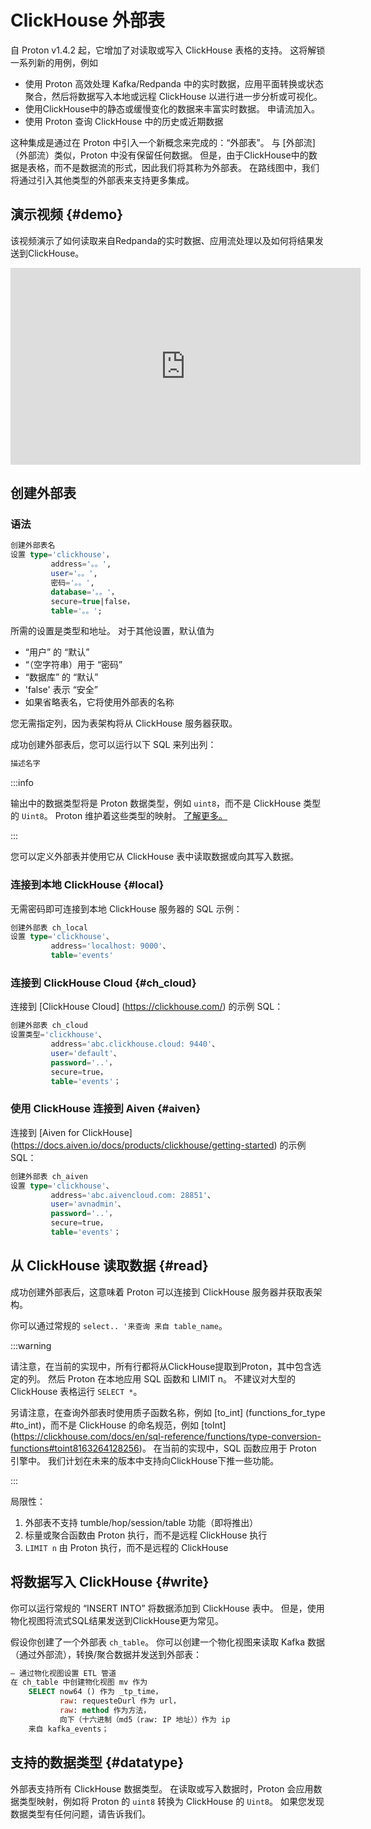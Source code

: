 # ClickHouse 外部表

自 Proton v1.4.2 起，它增加了对读取或写入 ClickHouse 表格的支持。 这将解锁一系列新的用例，例如

- 使用 Proton 高效处理 Kafka/Redpanda 中的实时数据，应用平面转换或状态聚合，然后将数据写入本地或远程 ClickHouse 以进行进一步分析或可视化。
- 使用ClickHouse中的静态或缓慢变化的数据来丰富实时数据。 申请流加入。
- 使用 Proton 查询 ClickHouse 中的历史或近期数据

这种集成是通过在 Proton 中引入一个新概念来完成的：“外部表”。 与 [外部流]（外部流）类似，Proton 中没有保留任何数据。 但是，由于ClickHouse中的数据是表格，而不是数据流的形式，因此我们将其称为外部表。 在路线图中，我们将通过引入其他类型的外部表来支持更多集成。

## 演示视频 {#demo}

该视频演示了如何读取来自Redpanda的实时数据、应用流处理以及如何将结果发送到ClickHouse。

<iframe width="560" height="315" src="https://www.youtube.com/embed/ga_DmCujEpw?si=ja2tmlcCbqa6HhwT" title="YouTube video player" frameborder="0" allow="accelerometer; autoplay; clipboard-write; encrypted-media; gyroscope; picture-in-picture; web-share" allowfullscreen></iframe>

## 创建外部表

### 语法

```sql
创建外部表名
设置 type='clickhouse'，
         address='。。',
         user='。。',
         密码='。。',
         database='。。'，
         secure=true|false，
         table='。。';
```

所需的设置是类型和地址。 对于其他设置，默认值为

- “用户” 的 “默认”
- “（空字符串）用于 “密码”
- “数据库” 的 “默认”
- 'false' 表示 “安全”
- 如果省略表名，它将使用外部表的名称

您无需指定列，因为表架构将从 ClickHouse 服务器获取。

成功创建外部表后，您可以运行以下 SQL 来列出列：

```sql
描述名字
```

:::info

输出中的数据类型将是 Proton 数据类型，例如 `uint8`，而不是 ClickHouse 类型的 `Uint8`。 Proton 维护着这些类型的映射。 [了解更多。](#datatype)

:::

您可以定义外部表并使用它从 ClickHouse 表中读取数据或向其写入数据。

### 连接到本地 ClickHouse {#local}

无需密码即可连接到本地 ClickHouse 服务器的 SQL 示例：

```sql
创建外部表 ch_local
设置 type='clickhouse'、
         address='localhost: 9000'、
         table='events'
```

### 连接到 ClickHouse Cloud {#ch_cloud}

连接到 [ClickHouse Cloud] (https://clickhouse.com/) 的示例 SQL：

```sql
创建外部表 ch_cloud
设置类型='clickhouse'、
         address='abc.clickhouse.cloud: 9440'、
         user='default'、
         password='..'，
         secure=true，
         table='events'；
```

### 使用 ClickHouse 连接到 Aiven {#aiven}

连接到 [Aiven for ClickHouse] (https://docs.aiven.io/docs/products/clickhouse/getting-started) 的示例 SQL：

```sql
创建外部表 ch_aiven
设置 type='clickhouse'、
         address='abc.aivencloud.com: 28851'、
         user='avnadmin'、
         password='..'，
         secure=true，
         table='events'；
```

## 从 ClickHouse 读取数据 {#read}

成功创建外部表后，这意味着 Proton 可以连接到 ClickHouse 服务器并获取表架构。

你可以通过常规的 `select.. '来查询 来自 table_name`。

:::warning

请注意，在当前的实现中，所有行都将从ClickHouse提取到Proton，其中包含选定的列。 然后 Proton 在本地应用 SQL 函数和 LIMIT n。 不建议对大型的 ClickHouse 表格运行 `SELECT *`。

另请注意，在查询外部表时使用质子函数名称，例如 [to_int] (functions_for_type #to_int)，而不是 ClickHouse 的命名规范，例如 [toInt] (https://clickhouse.com/docs/en/sql-reference/functions/type-conversion-functions#toint8163264128256)。 在当前的实现中，SQL 函数应用于 Proton 引擎中。 我们计划在未来的版本中支持向ClickHouse下推一些功能。

:::

局限性：

1. 外部表不支持 tumble/hop/session/table 功能（即将推出）
2. 标量或聚合函数由 Proton 执行，而不是远程 ClickHouse 执行
3. `LIMIT n` 由 Proton 执行，而不是远程的 ClickHouse

## 将数据写入 ClickHouse {#write}

你可以运行常规的 “INSERT INTO” 将数据添加到 ClickHouse 表中。 但是，使用物化视图将流式SQL结果发送到ClickHouse更为常见。

假设你创建了一个外部表 `ch_table`。 你可以创建一个物化视图来读取 Kafka 数据（通过外部流），转换/聚合数据并发送到外部表：

```sql
— 通过物化视图设置 ETL 管道
在 ch_table 中创建物化视图 mv 作为
    SELECT now64 () 作为 _tp_time，
           raw: requesteDurl 作为 url，
           raw: method 作为方法，
           向下（十六进制（md5（raw: IP 地址））作为 ip
    来自 kafka_events；
```

## 支持的数据类型 {#datatype}

外部表支持所有 ClickHouse 数据类型。 在读取或写入数据时，Proton 会应用数据类型映射，例如将 Proton 的 `uint8` 转换为 ClickHouse 的 `Uint8`。 如果您发现数据类型有任何问题，请告诉我们。
